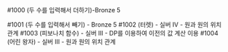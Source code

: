 #1000 (두 수를 입력해서 더하기)-Bronze 5

#1001 (두 수를 입력해서 빼기) - Bronze 5
#1002 (터렛) - 실버 IV
         - 원과 원의 위치 관계
#1003 (피보나치 함수) - 실버 III
	- DP를 이용하여 이전의 값 계산 이용
#1004 (어린 왕자) - 실버 III
	- 원과 원의 위치 관계
